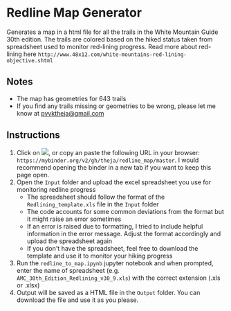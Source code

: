 # Redline Map Generator


Generates a map in a html file for all the trails in the White Mountain Guide 30th edition. The trails are colored based on the hiked status taken from spreadsheet used to monitor red-lining progress. Read more about red-lining here `http://www.48x12.com/white-mountains-red-lining-objective.shtml`


## Notes
* The map has geometries for 643 trails
* If you find any trails missing or geometries to be wrong, please let me know at pvvktheja@gmail.com

## Instructions
1. Click on <a href="https://mybinder.org/v2/gh/theja/redline_map/master"><img src="http://mybinder.org/badge_logo.svg"></a>, or copy an paste the following URL in your browser:
`https://mybinder.org/v2/gh/theja/redline_map/master`. I would recommend opening the binder in a new tab if you want to keep this page open.
2. Open the `Input` folder and upload the excel spreadsheet you use for monitoring redline progress
    * The spreadsheet should follow the format of the `Redlining_template.xls` file in the `Input` folder
    * The code accounts for some common deviations from the format but it might raise an error sometimes
    * If an error is raised due to formatting, I tried to include helpful information in the error message. Adjust the format accordingly and upload the spreadsheet again
    * If you don't have the spreadsheet, feel free to download the template and use it to monitor your hiking progress
3. Run the `redline_to_map.ipynb` jupyter notebook and when prompted, enter the name of spreadsheet (e.g. `AMC_30th_Edition_Redlining_v30_9.xls`) with the correct extension (.xls or .xlsx)
4. Output will be saved as a HTML file in the `Output` folder. You can download the file and use it as you please.
